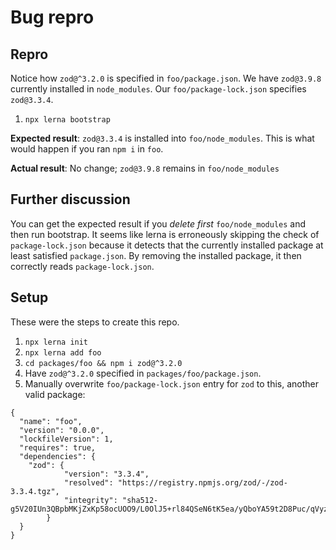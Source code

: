 # Bug repro

## Repro

Notice how `zod@^3.2.0` is specified in `foo/package.json`. We have `zod@3.9.8` currently installed in `node_modules`. Our `foo/package-lock.json` specifies `zod@3.3.4`.

1. `npx lerna bootstrap`

**Expected result**: `zod@3.3.4` is installed into `foo/node_modules`. This is what would happen if you ran `npm i` in `foo`.

**Actual result**: No change; `zod@3.9.8` remains in `foo/node_modules`

## Further discussion

You can get the expected result if you *delete first* `foo/node_modules` and then run bootstrap. It seems like lerna is erroneously skipping the check of `package-lock.json` because it detects that the currently installed package at least satisfied `package.json`. By removing the installed package, it then correctly reads `package-lock.json`.

## Setup

These were the steps to create this repo.

1. `npx lerna init`
1. `npx lerna add foo`
1. `cd packages/foo && npm i zod@^3.2.0`
1. Have `zod@^3.2.0` specified in `packages/foo/package.json`.
1. Manually overwrite `foo/package-lock.json` entry for `zod` to this, another valid package:

```
{
  "name": "foo",
  "version": "0.0.0",
  "lockfileVersion": 1,
  "requires": true,
  "dependencies": {
    "zod": {
			"version": "3.3.4",
			"resolved": "https://registry.npmjs.org/zod/-/zod-3.3.4.tgz",
			"integrity": "sha512-g5V20IUn3QBpbMKjZxKp58ocUOO9/L0OlJ5+rl84QSeN6tK5ea/yQboYA59t2D8Puc/qVyz4YflhCgqR2uMtaA=="
		}
  }
}
```
